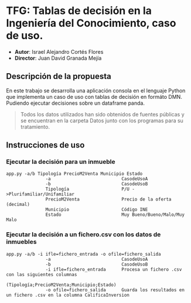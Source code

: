 # TFG: Tablas de decisión en la Ingeniería del Conocimiento, caso de uso.

-   **Autor**: Israel Alejandro Cortés Flores
-   **Director**: Juan David Granada Mejía

## Descripción de la propuesta
<p> En este trabajo se desarrolla una aplicación consola en el lenguaje Python que implementa un caso de uso con tablas de decisión en formáto DMN. Pudiendo ejecutar decisiones sobre un dataframe panda.</p>

> Todos los datos utilizados han sido obtenidos de fuentes públicas y se encuentran en la carpeta Datos junto con los programas para su tratamiento.

## Instrucciones de uso
### Ejecutar la decisión para un inmueble
~~~
app.py -a/b Tipología PrecioM2Venta Municipio Estado  
               -a                          	CasodeUsoA  
               -b                         	CasodeUsoB  
               Tipología                  	P/U ->Plurifamiliar/Unifamiliar  
               PrecioM2Venta            	Precio de la oferta (decimal)   
               Municipio                   	Código INE
               Estado                      	Muy Bueno/Bueno/Malo/Muy Malo
~~~
### Ejecutar la decisión a un fichero.csv con los datos de inmuebles
~~~
app.py -a/b -i ifle=fichero_entrada -o ofile=fichero_salida 
               -a                         	CasodeUsoA 
               -b                         	CasodeUsoB 
               -i ifle=fichero_entrada     	Procesa un fichero .csv con las siguientes columnas 
                                            (Tipología;PrecioM2Venta;Municipio;Estado)
               -o ofile=fichero_salida     	Guarda los resultados en un fichero .csv en la columna CalificaInversion
~~~
